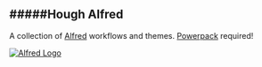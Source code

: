 #####Hough Alfred
----

A collection of [Alfred](http://www.alfredapp.com/) workflows and themes. [Powerpack](https://buy.alfredapp.com/) required!

[![Alfred Logo](https://github.com/chrishough/myconfigurations/raw/master/assets/AlfredApp.png)](http://www.alfredapp.com/)


